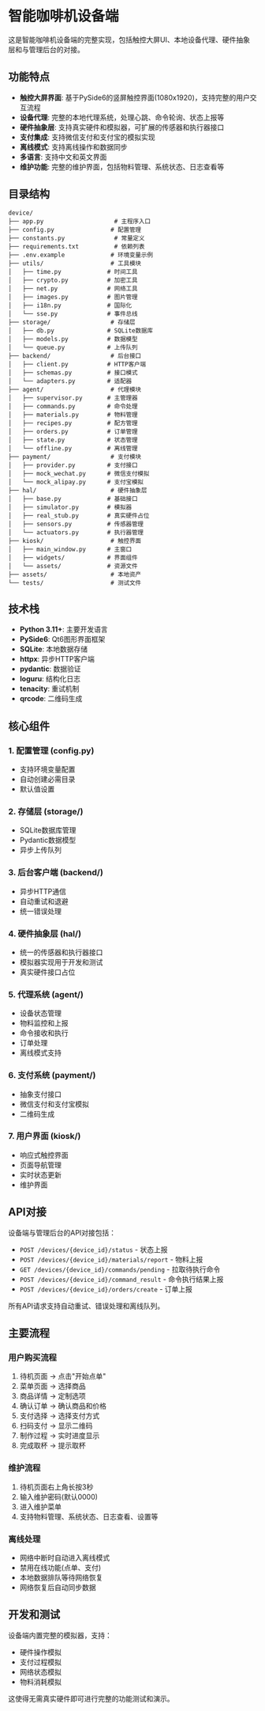 # 智能咖啡机设备端

这是智能咖啡机设备端的完整实现，包括触控大屏UI、本地设备代理、硬件抽象层和与管理后台的对接。

## 功能特点

- **触控大屏界面**: 基于PySide6的竖屏触控界面(1080x1920)，支持完整的用户交互流程
- **设备代理**: 完整的本地代理系统，处理心跳、命令轮询、状态上报等
- **硬件抽象层**: 支持真实硬件和模拟器，可扩展的传感器和执行器接口
- **支付集成**: 支持微信支付和支付宝的模拟实现
- **离线模式**: 支持离线操作和数据同步
- **多语言**: 支持中文和英文界面
- **维护功能**: 完整的维护界面，包括物料管理、系统状态、日志查看等

## 目录结构

```
device/
├── app.py                    # 主程序入口
├── config.py                # 配置管理
├── constants.py              # 常量定义
├── requirements.txt          # 依赖列表
├── .env.example             # 环境变量示例
├── utils/                   # 工具模块
│   ├── time.py             # 时间工具
│   ├── crypto.py           # 加密工具
│   ├── net.py              # 网络工具
│   ├── images.py           # 图片管理
│   ├── i18n.py             # 国际化
│   └── sse.py              # 事件总线
├── storage/                 # 存储层
│   ├── db.py               # SQLite数据库
│   ├── models.py           # 数据模型
│   └── queue.py            # 上传队列
├── backend/                 # 后台接口
│   ├── client.py           # HTTP客户端
│   ├── schemas.py          # 接口模式
│   └── adapters.py         # 适配器
├── agent/                   # 代理模块
│   ├── supervisor.py       # 主管理器
│   ├── commands.py         # 命令处理
│   ├── materials.py        # 物料管理
│   ├── recipes.py          # 配方管理
│   ├── orders.py           # 订单管理
│   ├── state.py            # 状态管理
│   └── offline.py          # 离线管理
├── payment/                 # 支付模块
│   ├── provider.py         # 支付接口
│   ├── mock_wechat.py      # 微信支付模拟
│   └── mock_alipay.py      # 支付宝模拟
├── hal/                     # 硬件抽象层
│   ├── base.py             # 基础接口
│   ├── simulator.py        # 模拟器
│   ├── real_stub.py        # 真实硬件占位
│   ├── sensors.py          # 传感器管理
│   └── actuators.py        # 执行器管理
├── kiosk/                   # 触控界面
│   ├── main_window.py      # 主窗口
│   ├── widgets/            # 界面组件
│   └── assets/             # 资源文件
├── assets/                  # 本地资产
└── tests/                   # 测试文件
```

## 技术栈

- **Python 3.11+**: 主要开发语言
- **PySide6**: Qt6图形界面框架
- **SQLite**: 本地数据存储
- **httpx**: 异步HTTP客户端
- **pydantic**: 数据验证
- **loguru**: 结构化日志
- **tenacity**: 重试机制
- **qrcode**: 二维码生成

## 核心组件

### 1. 配置管理 (config.py)
- 支持环境变量配置
- 自动创建必需目录
- 默认值设置

### 2. 存储层 (storage/)
- SQLite数据库管理
- Pydantic数据模型
- 异步上传队列

### 3. 后台客户端 (backend/)
- 异步HTTP通信
- 自动重试和退避
- 统一错误处理

### 4. 硬件抽象层 (hal/)
- 统一的传感器和执行器接口
- 模拟器实现用于开发和测试
- 真实硬件接口占位

### 5. 代理系统 (agent/)
- 设备状态管理
- 物料监控和上报
- 命令接收和执行
- 订单处理
- 离线模式支持

### 6. 支付系统 (payment/)
- 抽象支付接口
- 微信支付和支付宝模拟
- 二维码生成

### 7. 用户界面 (kiosk/)
- 响应式触控界面
- 页面导航管理
- 实时状态更新
- 维护界面

## API对接

设备端与管理后台的API对接包括：

- `POST /devices/{device_id}/status` - 状态上报
- `POST /devices/{device_id}/materials/report` - 物料上报
- `GET /devices/{device_id}/commands/pending` - 拉取待执行命令
- `POST /devices/{device_id}/command_result` - 命令执行结果上报
- `POST /devices/{device_id}/orders/create` - 订单上报

所有API请求支持自动重试、错误处理和离线队列。

## 主要流程

### 用户购买流程
1. 待机页面 → 点击"开始点单"
2. 菜单页面 → 选择商品
3. 商品详情 → 定制选项
4. 确认订单 → 确认商品和价格
5. 支付选择 → 选择支付方式
6. 扫码支付 → 显示二维码
7. 制作过程 → 实时进度显示
8. 完成取杯 → 提示取杯

### 维护流程
1. 待机页面右上角长按3秒
2. 输入维护密码(默认0000)
3. 进入维护菜单
4. 支持物料管理、系统状态、日志查看、设置等

### 离线处理
- 网络中断时自动进入离线模式
- 禁用在线功能(点单、支付)
- 本地数据排队等待网络恢复
- 网络恢复后自动同步数据

## 开发和测试

设备端内置完整的模拟器，支持：
- 硬件操作模拟
- 支付过程模拟  
- 网络状态模拟
- 物料消耗模拟

这使得无需真实硬件即可进行完整的功能测试和演示。